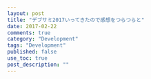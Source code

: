 ```yaml
---
layout: post
title: "デブサミ2017いってきたので感想をつらつらと"
date: 2017-02-22 
comments: true
category: "Development"
tags: "Development"
published: false
use_toc: true
post_description: "" 
---
```


